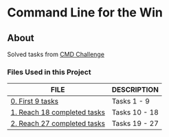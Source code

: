 # Command Line for the Win

## About
Solved tasks from [CMD Challenge](https://cmdchallenge.com/)

### Files Used in this Project
FILE | DESCRIPTION
----|----
[0. First 9 tasks](./0-first_9_tasks) | Tasks 1 - 9
[1. Reach 18 completed tasks](./1-next-9-tasks) | Tasks 10 - 18
[2. Reach 27 completed tasks](./2-last-9-tasks) | Tasks 19 - 27

